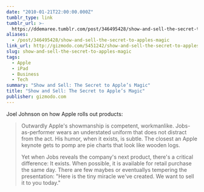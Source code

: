 ```yaml
---
date: "2010-01-21T22:00:00.000Z"
tumblr_type: link
tumblr_url: >-
  https://ddemaree.tumblr.com/post/346495428/show-and-sell-the-secret-to-apples-magic
aliases:
  - /post/346495428/show-and-sell-the-secret-to-apples-magic
link_url: http://gizmodo.com/5451242/show-and-sell-the-secret-to-apples-magic
slug: show-and-sell-the-secret-to-apples-magic
tags:
  - Apple
  - iPad
  - Business
  - Tech
summary: "Show and Sell: The Secret to Apple’s Magic"
title: "Show and Sell: The Secret to Apple’s Magic"
publisher: gizmodo.com
---
```


Joel Johnson on how Apple rolls out products:

> Outwardly Apple's showmanship is competent, workmanlike. Jobs-as-performer wears an understated uniform that does not distract from the act. His humor, when it exists, is subtle. The closest an Apple keynote gets to pomp are pie charts that look like wooden logs.
>
> Yet when Jobs reveals the company's next product, there's a critical difference: It exists. When possible, it is available for retail purchase the same day. There are few maybes or eventuallys tempering the presentation: "Here is the tiny miracle we've created. We want to sell it to you today."
